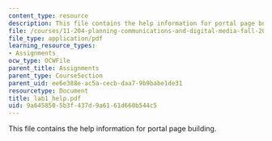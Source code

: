 ```yaml
---
content_type: resource
description: This file contains the help information for portal page building.
file: /courses/11-204-planning-communications-and-digital-media-fall-2004/9a6458505b3f437d9a6161d660b544c5_lab1_help.pdf
file_type: application/pdf
learning_resource_types:
- Assignments
ocw_type: OCWFile
parent_title: Assignments
parent_type: CourseSection
parent_uid: ee6e388e-ac5a-cecb-daa7-9b9babe1de31
resourcetype: Document
title: lab1_help.pdf
uid: 9a645850-5b3f-437d-9a61-61d660b544c5
---
```

This file contains the help information for portal page building.